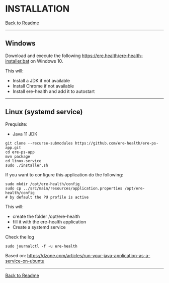 # INSTALLATION

[Back to Readme](README.md)

---

## Windows

Download and execute the following https://ere.health/ere-health-installer.bat on Windows 10.

This will:
 * Install a JDK if not available
 * Install Chrome if not available
 * Install ere-health and add it to autostart

---

## Linux (systemd service)

Prequisite:
 * Java 11 JDK

```
git clone --recurse-submodules https://github.com/ere-health/ere-ps-app.git
cd ere-ps-app
mvn package
cd linux-service
sudo ./installer.sh
```

If you want to configure this application do the following:
```
sudo mkdir /opt/ere-health/config
sudo cp ../src/main/resources/application.properties /opt/ere-health/config
# by default the PU profile is active
```

This will:
 * create the folder /opt/ere-health
 * fill it with the ere-health application
 * Create a systemd service

Check the log

```
sudo journalctl -f -u ere-health
```

Based on: https://dzone.com/articles/run-your-java-application-as-a-service-on-ubuntu



---

[Back to Readme](README.md)